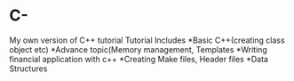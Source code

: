 # C-
My own version of C++ tutorial
Tutorial Includes
  *Basic C++(creating class object etc)
  *Advance topic(Memory management, Templates
  *Writing financial application with c++
  *Creating Make files, Header files
  *Data Structures 
  
